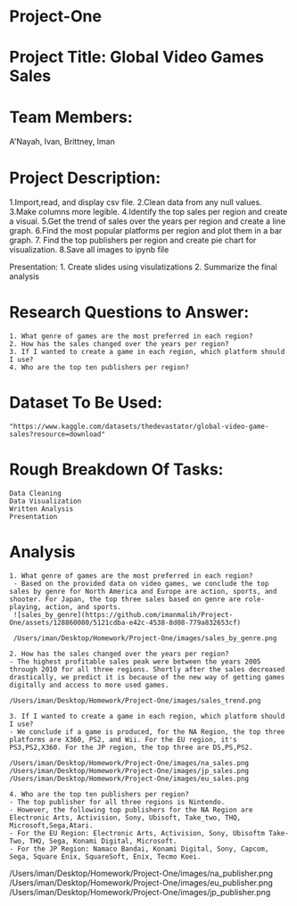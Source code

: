 # Project-One

# Project Title: Global Video Games Sales 

# Team Members: 
A'Nayah, Ivan, Brittney, Iman

# Project Description: 

1.Import,read, and display csv file.
2.Clean data from any null values.
3.Make columns more legible.
4.Identify the top sales per region and create a visual.
5.Get the trend of sales over the years per region and create a line graph.
6.Find the most popular platforms per region and plot them in a bar graph.
7. Find the top publishers per region and create pie chart for visualization.
8.Save all images to ipynb file

Presentation:
    1. Create slides using visulatizations
    2. Summarize the final analysis
    
# Research Questions to Answer:
    1. What genre of games are the most preferred in each region?
    2. How has the sales changed over the years per region?
    3. If I wanted to create a game in each region, which platform should I use? 
    4. Who are the top ten publishers per region?

# Dataset To Be Used:

    "https://www.kaggle.com/datasets/thedevastator/global-video-game-sales?resource=download"

# Rough Breakdown Of Tasks:
    Data Cleaning
    Data Visualization 
    Written Analysis
    Presentation

# Analysis
    1. What genre of games are the most preferred in each region?
     - Based on the provided data on video games, we conclude the top sales by genre for North America and Europe are action, sports, and shooter. For Japan, the top three sales based on genre are role-playing, action, and sports.
     ![sales_by_genre](https://github.com/imanmalih/Project-One/assets/128860080/5121cdba-e42c-4538-8d08-779a832653cf)
     
     /Users/iman/Desktop/Homework/Project-One/images/sales_by_genre.png
    
    2. How has the sales changed over the years per region?
    - The highest profitable sales peak were between the years 2005 through 2010 for all three regions. Shortly after the sales decreased drastically, we predict it is because of the new way of getting games digitally and access to more used games.
    
    /Users/iman/Desktop/Homework/Project-One/images/sales_trend.png
    
    3. If I wanted to create a game in each region, which platform should I use? 
    - We conclude if a game is produced, for the NA Region, the top three platforms are X360, PS2, and Wii. For the EU region, it's PS3,PS2,X360. For the JP region, the top three are DS,PS,PS2.
    
    /Users/iman/Desktop/Homework/Project-One/images/na_sales.png
    /Users/iman/Desktop/Homework/Project-One/images/jp_sales.png
    /Users/iman/Desktop/Homework/Project-One/images/eu_sales.png
    
    4. Who are the top ten publishers per region?
    - The top publisher for all three regions is Nintendo. 
    - However, the following top publishers for the NA Region are Electronic Arts, Activision, Sony, Ubisoft, Take_two, THQ, Microsoft,Sega,Atari.
    - For the EU Region: Electronic Arts, Activision, Sony, Ubisoftm Take-Two, THQ, Sega, Konami Digital, Microsoft.
    - For the JP Region: Namaco Bandai, Konami Digital, Sony, Capcom, Sega, Square Enix, SquareSoft, Enix, Tecmo Koei. 
    
/Users/iman/Desktop/Homework/Project-One/images/na_publisher.png
/Users/iman/Desktop/Homework/Project-One/images/eu_publisher.png
/Users/iman/Desktop/Homework/Project-One/images/jp_publisher.png

